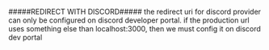 #####REDIRECT WITH DISCORD#####
the redirect uri for discord provider can only be configured on discord developer portal. if the production url uses something else than localhost:3000, then we must config it on discord dev portal
